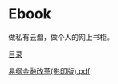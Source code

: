 # Ebook
做私有云盘，做个人的网上书柜。


[目录](https://github.com/leonStone/Ebook/blob/master/%E7%9B%AE%E5%BD%95.md)

[易纲金融改革(影印版).pdf](https://github.com/leonStone/Ebook/commit/ed685086acd5ba600025497572c5180521a7ed8c#diff-b0461c84ede0441986d60479a5447e14)
